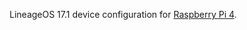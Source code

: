 LineageOS 17.1 device configuration for [Raspberry Pi 4](http://konstakang.com/devices/rpi4/LineageOS17.1).
